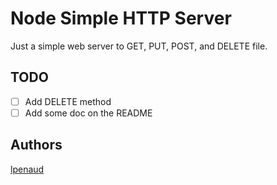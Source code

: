 # Node Simple HTTP Server
Just a simple web server to GET, PUT, POST, and DELETE file.

## TODO
- [ ] Add DELETE method
- [ ] Add some doc on the README

## Authors
[lpenaud](http://github.com/lpenaud)
